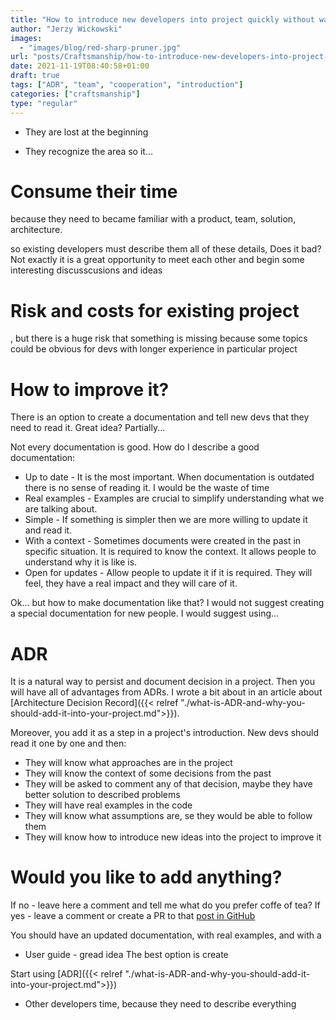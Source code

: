 ```yaml
---
title: "How to introduce new developers into project quickly without wasting of a time"
author: "Jerzy Wickowski"
images:
  - "images/blog/red-sharp-pruner.jpg"
url: "posts/Craftsmanship/how-to-introduce-new-developers-into-project-quickly-without-wasting-of-a-time"
date: 2021-11-19T08:40:58+01:00
draft: true
tags: ["ADR", "team", "cooperation", "introduction"]
categories: ["craftsmanship"]
type: "regular"
---
```



- They are lost at the beginning

- They recognize the area so it...

# Consume their time
because they need to   became familiar with a product, team, solution, architecture. 


so existing developers must describe them all of these details, 
Does it bad? Not exactly it is a great opportunity to meet each other and begin some interesting discusscusions and ideas

# Risk and costs for existing project
, but there is a huge risk that something is missing because some topics could be obvious for devs with longer experience in particular project


# How to improve it?
There is an option to create a documentation and tell new devs that they need to read it. Great idea? Partially...

Not every documentation is good. How do I describe a good documentation:
- Up to date - It is the most important. When documentation is outdated there is no sense of reading it. I would be the waste of time
- Real examples - Examples are crucial to simplify understanding what we are talking about.
- Simple - If something is simpler then we are more willing to update it and read it.
- With a context - Sometimes documents were created in the past in specific situation. It is required to know the context. It allows people to understand why it is like is.
- Open for updates - Allow people to update it if it is required. They will feel, they have a real impact and they will care of it.


Ok... but how to make documentation like that? I would not suggest creating a special documentation for new people.  I would suggest using...

# ADR
It is a natural way to persist and document decision in a project. Then you will have all of advantages from ADRs. I wrote a bit about in an article about [Architecture Decision Record]({{< relref "./what-is-ADR-and-why-you-should-add-it-into-your-project.md">}}).

Moreover, you add it as a step in a project's introduction. New devs should read it one by one and then:
- They will know what approaches are in the project
- They will know the context of some decisions from the past
- They will be asked to comment any of that decision, maybe they have better solution to described problems
- They will have real examples in the code
- They will know what assumptions are, se they would be able to follow them
- They will know how to introduce new ideas into the project to improve it


# Would you like to add anything?
If no - leave here a comment and tell me what do you prefer coffe of tea?
If yes - leave a comment or create a PR to that [post in GitHub](AddAPAthToThatPost)





You should have an updated documentation, with real examples, and with a 



- User guide - gread idea
The best option is create 

Start using [ADR]({{< relref "./what-is-ADR-and-why-you-should-add-it-into-your-project.md">}}) 

  - Other developers time, because they need to describe everything
  

